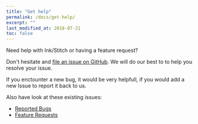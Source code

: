 ```yaml
---
title: "Get help"
permalink: /docs/get-help/
excerpt: ""
last_modified_at: 2018-07-21
toc: false
---
```


Need help with Ink/Stitch or having a feature request?

Don't hesitate and [file an issue on GitHub](https://github.com/inkstitch/inkstitch/issues). We will do our best to to help you resolve your issue.

If you enctounter a new bug, it would be very helpfull, if you would add a new Issue to report it back to us.

Also have look at these existing issues:
* [Reported Bugs](https://github.com/inkstitch/inkstitch/issues?q=is%3Aissue+is%3Aopen+label%3Abug)
* [Feature Requests](https://github.com/inkstitch/inkstitch/issues?q=is%3Aissue+is%3Aopen+label%3A%22feature+request%22)
